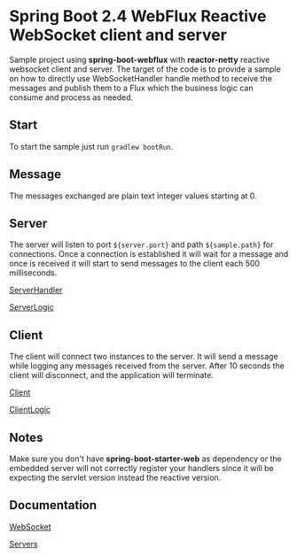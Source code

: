 # Spring Boot 2.4 WebFlux Reactive WebSocket client and server #

Sample project using **spring-boot-webflux** with **reactor-netty** reactive websocket client and server. The target of the code is to provide a sample on how to directly use WebSocketHandler handle method to receive the messages and publish them to a Flux which the business logic can consume and process as needed. 

## Start ##

To start the sample just run `gradlew bootRun`.

## Message ##

The messages exchanged are plain text integer values starting at 0.

## Server ##

The server will listen to port `${server.port}` and path `${sample.path}` for connections. Once a connection is established it will wait for a message and once is received it will start to send messages to the client each 500 milliseconds.

[ServerHandler](src/main/java/sample/webflux/websocket/netty/server/ServerHandler.java)

[ServerLogic](src/main/java/sample/webflux/websocket/netty/server/ServerLogic.java)

## Client ##

The client will connect two instances to the server. It will send a message while logging any messages received from the server. After 10 seconds the client will disconnect, and the application will terminate.

[Client](src/main/java/sample/webflux/websocket/netty/client/Client.java)

[ClientLogic](src/main/java/sample/webflux/websocket/netty/client/ClientLogic.java)

## Notes ##

Make sure you don't have **spring-boot-starter-web** as dependency or the embedded server will not correctly register your handlers since it will be expecting the servlet version instead the reactive version.

## Documentation ##

[WebSocket](https://docs.spring.io/spring/docs/current/spring-framework-reference/web-reactive.html#webflux-websocket)

[Servers](https://docs.spring.io/spring/docs/current/spring-framework-reference/web-reactive.html#webflux-httphandler)